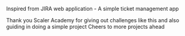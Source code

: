 Inspired from JIRA web application - A simple ticket management app

Thank you Scaler Academy for giving out challenges like this and also guiding in doing a simple project
Cheers to more projects ahead
